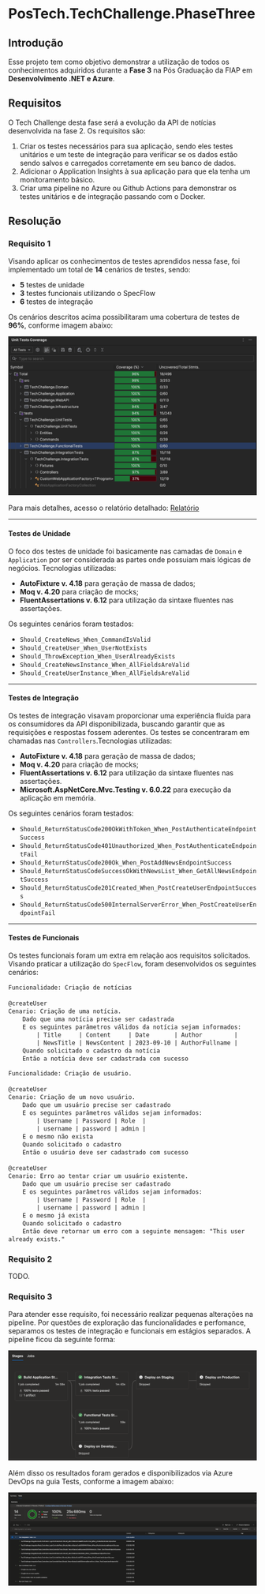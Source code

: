 # PosTech.TechChallenge.PhaseThree

## Introdução

Esse projeto tem como objetivo demonstrar a utilização de todos os conhecimentos adquiridos durante a **Fase 3** na Pós Graduação da FIAP em **Desenvolvimento .NET e Azure**.

## Requisitos

O Tech Challenge desta fase será a evolução da API de notícias desenvolvida na fase 2. Os requisitos são:

1. Criar os testes necessários para sua aplicação, sendo eles testes unitários e um teste de integração para verificar se os dados estão sendo salvos e carregados corretamente em seu banco de dados.
2. Adicionar o Application Insights à sua aplicação para que ela tenha um monitoramento básico.
3. Criar uma pipeline no Azure ou Github Actions para demonstrar os testes unitários e de integração passando com o Docker.

## Resolução

### Requisito 1

Visando aplicar os conhecimentos de testes aprendidos nessa fase, foi implementado um total de **14** cenários de testes, sendo:

- **5** testes de unidade
- **3** testes funcionais utilizando o SpecFlow
- **6** testes de integração

Os cenários descritos acima possibilitaram uma cobertura de testes de **96%**, conforme imagem abaixo:

![imagem cobertura](/docs/img_coverage.png "Cobertura do projeto.")

Para mais detalhes, acesso o relatório detalhado: [Relatório](docs/code_coverage.html)

___

#### Testes de Unidade

O foco dos testes de unidade foi basicamente nas camadas de `Domain` e `Application` por ser considerada as partes onde possuiam mais lógicas de negócios. Tecnologias utilizadas:

- **AutoFixture v. 4.18** para geração de massa de dados;
- **Moq v. 4.20** para criação de mocks;
- **FluentAssertations v. 6.12** para utilização da sintaxe fluentes nas assertações.

Os seguintes cenários foram testados:

- `Should_CreateNews_When_CommandIsValid`
- `Should_CreateUser_When_UserNotExists`
- `Should_ThrowException_When_UserAlreadyExists`
- `Should_CreateNewsInstance_When_AllFieldsAreValid`
- `Should_CreateUserInstance_When_AllFieldsAreValid`

___

#### Testes de Integração

Os testes de integração visavam proporcionar uma experiência fluída para os consumidores da API disponibilizada, buscando garantir que as requisições e respostas fossem aderentes. Os testes se concentraram em chamadas nas `Controllers`.Tecnologias utilizadas:

- **AutoFixture v. 4.18** para geração de massa de dados;
- **Moq v. 4.20** para criação de mocks;
- **FluentAssertations v. 6.12** para utilização da sintaxe fluentes nas assertações.
- **Microsoft.AspNetCore.Mvc.Testing v. 6.0.22** para execução da aplicação em memória.

Os seguintes cenários foram testados:

- `Should_ReturnStatusCode200OkWithToken_When_PostAuthenticateEndpointSuccess`
- `Should_ReturnStatusCode401Unauthorized_When_PostAuthenticateEndpointFail`
- `Should_ReturnStatusCode200Ok_When_PostAddNewsEndpointSuccess`
- `Should_ReturnStatusCodeSuccessOkWithNewsList_When_GetAllNewsEndpointSuccess`
- `Should_ReturnStatusCode201Created_When_PostCreateUserEndpointSuccess`
- `Should_ReturnStatusCode500InternalServerError_When_PostCreateUserEndpointFail`

___

#### Testes de Funcionais

Os testes funcionais foram um extra em relação aos requisitos solicitados. Visando praticar a utilização do `SpecFlow`, foram desenvolvidos os seguintes cenários:

```feature
Funcionalidade: Criação de notícias

@createUser
Cenario: Criação de uma notícia.
    Dado que uma notícia precise ser cadastrada
    E os seguintes parâmetros válidos da notícia sejam informados:
        | Title     | Content     | Date       | Author         |
        | NewsTitle | NewsContent | 2023-09-10 | AuthorFullname |
    Quando solicitado o cadastro da notícia
    Então a notícia deve ser cadastrada com sucesso
```

```feature
Funcionalidade: Criação de usuário.

@createUser
Cenario: Criação de um novo usuário.
    Dado que um usuário precise ser cadastrado
    E os seguintes parâmetros válidos sejam informados:
        | Username | Password | Role  |
        | username | password | admin |
    E o mesmo não exista
    Quando solicitado o cadastro
    Então o usuário deve ser cadastrado com sucesso

@createUser
Cenario: Erro ao tentar criar um usuário existente.
    Dado que um usuário precise ser cadastrado
    E os seguintes parâmetros válidos sejam informados:
        | Username | Password | Role  |
        | username | password | admin |
    E o mesmo já exista
    Quando solicitado o cadastro
    Então deve retornar um erro com a seguinte mensagem: "This user already exists."

```

### Requisito 2

TODO.

### Requisito 3

Para atender esse requisito, foi necessário realizar pequenas alterações na pipeline. Por questões de exploração das funcionalidades e perfomance, separamos os testes de integração e funcionais em estágios separados. A pipeline ficou da seguinte forma:

![imagem pipeline projeto](/docs/img_pipeline_tests.png "Pipeline do projeto.")

Além disso os resultados foram gerados e disponibilizados via Azure DevOps na guia Tests, conforme a imagem abaixo:

![imagem pipeline testes](/docs/img_tests_runs.png "Testes executados")
